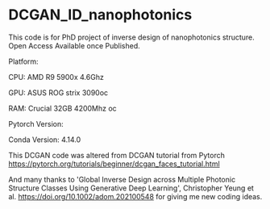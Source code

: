 # DCGAN_ID_nanophotonics
This code is for PhD project of inverse design of nanophotonics structure. Open Access Available once Published.

Platform: 

CPU: AMD R9 5900x 4.6Ghz

GPU: ASUS ROG strix 3090oc 

RAM: Crucial 32GB 4200Mhz oc

Pytorch Version: 

Conda Version: 4.14.0

This DCGAN code was altered from DCGAN tutorial from Pytorch 
https://pytorch.org/tutorials/beginner/dcgan_faces_tutorial.html

And many thanks to 'Global Inverse Design across Multiple Photonic Structure Classes Using Generative Deep Learning', Christopher Yeung et al.
  https://doi.org/10.1002/adom.202100548 for giving me new coding ideas. 
